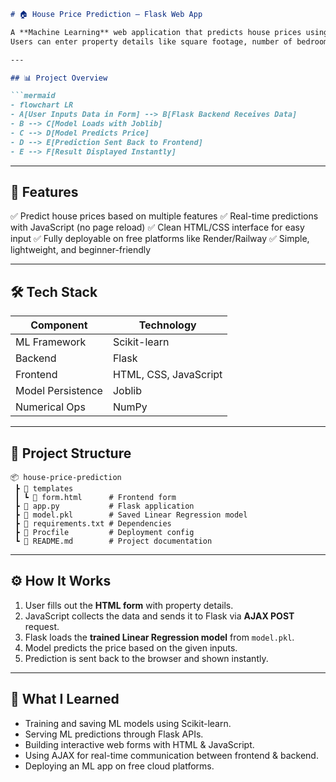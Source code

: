
````markdown
# 🏠 House Price Prediction – Flask Web App

A **Machine Learning** web application that predicts house prices using **Linear Regression**.  
Users can enter property details like square footage, number of bedrooms/bathrooms, and get **instant predictions**.  

---

## 📊 Project Overview

```mermaid
- flowchart LR
- A[User Inputs Data in Form] --> B[Flask Backend Receives Data]
- B --> C[Model Loads with Joblib]
- C --> D[Model Predicts Price]
- D --> E[Prediction Sent Back to Frontend]
- E --> F[Result Displayed Instantly]
````

---

## 🎯 Features

✅ Predict house prices based on multiple features
✅ Real-time predictions with JavaScript (no page reload)
✅ Clean HTML/CSS interface for easy input
✅ Fully deployable on free platforms like Render/Railway
✅ Simple, lightweight, and beginner-friendly

---

## 🛠 Tech Stack

| **Component**     | **Technology**        |
| ----------------- | --------------------- |
| ML Framework      | Scikit-learn          |
| Backend           | Flask                 |
| Frontend          | HTML, CSS, JavaScript |
| Model Persistence | Joblib                |
| Numerical Ops     | NumPy                 |

---

## 📂 Project Structure

```
📦 house-price-prediction
 ┣ 📂 templates
 ┃ ┗ 📜 form.html      # Frontend form
 ┣ 📜 app.py           # Flask application
 ┣ 📜 model.pkl        # Saved Linear Regression model
 ┣ 📜 requirements.txt # Dependencies
 ┣ 📜 Procfile         # Deployment config
 ┗ 📜 README.md        # Project documentation
```

---


## ⚙️ How It Works

1. User fills out the **HTML form** with property details.
2. JavaScript collects the data and sends it to Flask via **AJAX POST** request.
3. Flask loads the **trained Linear Regression model** from `model.pkl`.
4. Model predicts the price based on the given inputs.
5. Prediction is sent back to the browser and shown instantly.

---

## 📖 What I Learned

* Training and saving ML models using Scikit-learn.
* Serving ML predictions through Flask APIs.
* Building interactive web forms with HTML & JavaScript.
* Using AJAX for real-time communication between frontend & backend.
* Deploying an ML app on free cloud platforms.

